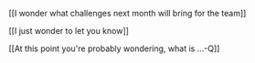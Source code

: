  [[I wonder what challenges next month will bring for the team]]

 [[I just wonder to let you know]]

  [[At this point you're probably wondering, what is ...-Q]]